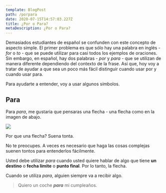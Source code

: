 ```yaml
---
template: BlogPost
path: /porpara
date: 2020-07-15T14:57:03.227Z
title: ¿Por o Para?
metaDescription: ¿Por o Para?
---
```

Demasiados estudiantes de español se confunden con este concepto de aspecto simple. El primer problema es que sólo hay una palabra en inglés - *for* o *to* - que se puede utilizar para casi todos los ejemplos de oraciones. Sin embargo, en español, hay dos palabras - *por* y *para* - que se utilizan de manera diferente dependiendo del contexto de la frase. Así que, hoy voy a tratar de ayudar a que sea un poco más fácil distinguir cuando usar por y cuando usar para.

Para ayudarte a entender, voy a usar algunos símbolos.

## Para

Para *para*, me gustaria que pensaras una flecha - una flecha como en la imagen de abajo.

![](/assets/images.png)

Por que una flecha? Suena tonta.

No te preocupes. A veces es necesario que haga las cosas complejas suenen tontos para entenderlos fácilmente.

Usted debe utilizar *para* cuando usted quiere hablar de algo que tiene **un destino** o **fecha límite** o **punto final**. Por lo tanto, la flecha.

Cuando se utiliza *para*, alguien siempre va a recibir algo.

> Quiero un coche ***para*** mi cumpleaños.
